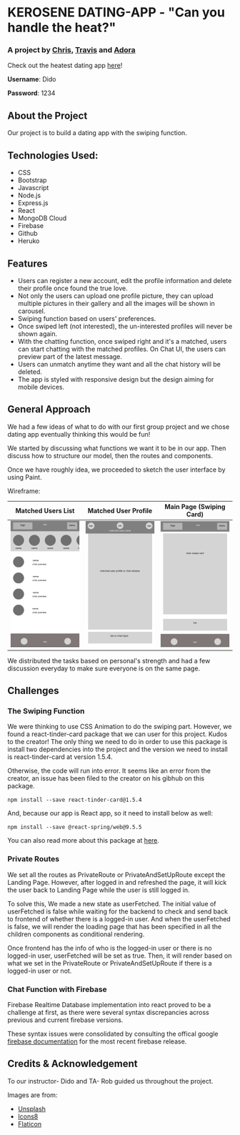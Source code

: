 # KEROSENE DATING-APP - "Can you handle the heat?"
### A project by [Chris](https://github.com/ChristopherHendrickson), [Travis](https://github.com/Travis-Esselink) and [Adora](https://github.com/AdoraWyne)

Check out the heatest dating app [here](https://kerosene-date.herokuapp.com)!

**Username**: Dido

**Password**: 1234

## About the Project
Our project is to build a dating app with the swiping function.

## Technologies Used:
* CSS
* Bootstrap
* Javascript
* Node.js
* Express.js
* React
* MongoDB Cloud
* Firebase
* Github
* Heruko

## Features
* Users can register a new account, edit the profile information and delete their profile once found the true love. 
* Not only the users can upload one profile picture, they can upload multiple pictures in their gallery and all the images will be shown in carousel.
* Swiping function based on users' preferences.
* Once swiped left (not interested), the un-interested profiles will never be shown again.
* With the chatting function, once swiped right and it's a matched, users can start chatting with the matched profiles. On Chat UI, the users can preview part of the latest message.
* Users can unmatch anytime they want and all the chat history will be deleted. 
* The app is styled with responsive design but the design aiming for mobile devices.

## General Approach
We had a few ideas of what to do with our first group project and we chose dating app eventually thinking this would be fun!

We started by discussing what functions we want it to be in our app. Then discuss how to structure our model, then the routes and components. 

Once we have roughly idea, we proceeded to sketch the user interface by using Paint.

Wireframe:

Matched Users List         |  Matched User Profile     | Main Page (Swiping Card) |
:-------------------------:|:-------------------------:|:-------------------------:
![](./client/src/images/matched-user-list.png) | ![](./client/src/images/matched-user-profile-chat.png)| ![](./client/src/images/main-swipe-card.png) |

We distributed the tasks based on personal's strength and had a few discussion everyday to make sure everyone is on the same page.

## Challenges
### The Swiping Function
We were thinking to use CSS Animation to do the swiping part. However, we found a react-tinder-card package that we can user for this project. Kudos to the creator!
The only thing we need to do in order to use this package is install two dependencies into the project and the version we need to install is react-tinder-card at version 1.5.4. 

Otherwise, the code will run into error. It seems like an error from the creator, an issue has been filed to the creator on his gibhub on this package.
```
npm install --save react-tinder-card@1.5.4
```
And, because our app is React app, so it need to install below as well:
```
npm install --save @react-spring/web@9.5.5
```
You can also read more about this package at [here](https://www.npmjs.com/package/react-tinder-card).

### Private Routes
We set all the routes as PrivateRoute or PrivateAndSetUpRoute except the Landing Page. However, after logged in and refreshed the page, it will kick the user back to Landing Page while the user is still logged in. 

To solve this, We made a new state as userFetched. The initial value of userFetched is false while waiting for the backend to check and send back to frontend of whether there is a logged-in user. And when the userFetched is false, we will render the loading page that has been specified in all the children components as conditional rendering. 

Once frontend has the info of who is the logged-in user or there is no logged-in user, userFetched will be set as true. Then, it will render based on what we set in the PrivateRoute or PrivateAndSetUpRoute if there is a logged-in user or not.

### Chat Function with Firebase
Firebase Realtime Database implementation into react proved to be a challenge at first,  as there were several syntax discrepancies across previous and current firebase versions. 

These syntax issues were consolidated by consulting the offical google [firebase documentation](https://firebase.google.com/docs/web/modular-upgrade) for the most recent firebase release.

## Credits & Acknowledgement
To our instructor- Dido and TA- Rob guided us throughout the project.

Images are from:
* [Unsplash](https://unsplash.com/)
* [Icons8](https://icons8.com/)
* [Flaticon](https://www.flaticon.com/)

